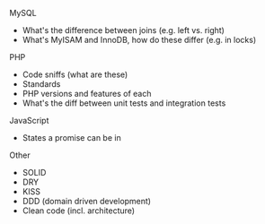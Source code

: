 MySQL

- What's the difference between joins (e.g. left vs. right)
- What's MyISAM and InnoDB, how do these differ (e.g. in locks)

PHP
- Code sniffs (what are these)
- Standards
- PHP versions and features of each
- What's the diff between unit tests and integration tests

JavaScript
- States a promise can be in

Other
- SOLID
- DRY
- KISS
- DDD (domain driven development)
- Clean code (incl. architecture)

